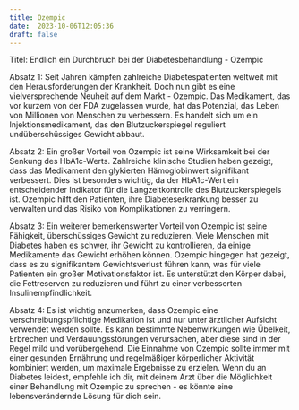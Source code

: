 ```yaml
---
title: Ozempic
date:  2023-10-06T12:05:36
draft: false
---
```


Titel: Endlich ein Durchbruch bei der Diabetesbehandlung - Ozempic

Absatz 1: Seit Jahren kämpfen zahlreiche Diabetespatienten weltweit mit den Herausforderungen der Krankheit. Doch nun gibt es eine vielversprechende Neuheit auf dem Markt - Ozempic. Das Medikament, das vor kurzem von der FDA zugelassen wurde, hat das Potenzial, das Leben von Millionen von Menschen zu verbessern. Es handelt sich um ein Injektionsmedikament, das den Blutzuckerspiegel reguliert undüberschüssiges Gewicht abbaut.

Absatz 2: Ein großer Vorteil von Ozempic ist seine Wirksamkeit bei der Senkung des HbA1c-Werts. Zahlreiche klinische Studien haben gezeigt, dass das Medikament den glykierten Hämoglobinwert signifikant verbessert. Dies ist besonders wichtig, da der HbA1c-Wert ein entscheidender Indikator für die Langzeitkontrolle des Blutzuckerspiegels ist. Ozempic hilft den Patienten, ihre Diabeteserkrankung besser zu verwalten und das Risiko von Komplikationen zu verringern.

Absatz 3: Ein weiterer bemerkenswerter Vorteil von Ozempic ist seine Fähigkeit, überschüssiges Gewicht zu reduzieren. Viele Menschen mit Diabetes haben es schwer, ihr Gewicht zu kontrollieren, da einige Medikamente das Gewicht erhöhen können. Ozempic hingegen hat gezeigt, dass es zu signifikantem Gewichtsverlust führen kann, was für viele Patienten ein großer Motivationsfaktor ist. Es unterstützt den Körper dabei, die Fettreserven zu reduzieren und führt zu einer verbesserten Insulinempfindlichkeit.

Absatz 4: Es ist wichtig anzumerken, dass Ozempic eine verschreibungspflichtige Medikation ist und nur unter ärztlicher Aufsicht verwendet werden sollte. Es kann bestimmte Nebenwirkungen wie Übelkeit, Erbrechen und Verdauungsstörungen verursachen, aber diese sind in der Regel mild und vorübergehend. Die Einnahme von Ozempic sollte immer mit einer gesunden Ernährung und regelmäßiger körperlicher Aktivität kombiniert werden, um maximale Ergebnisse zu erzielen. Wenn du an Diabetes leidest, empfehle ich dir, mit deinem Arzt über die Möglichkeit einer Behandlung mit Ozempic zu sprechen - es könnte eine lebensverändernde Lösung für dich sein.